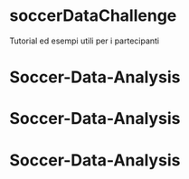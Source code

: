 # soccerDataChallenge
Tutorial ed esempi utili per i partecipanti 
# Soccer-Data-Analysis
# Soccer-Data-Analysis
# Soccer-Data-Analysis
